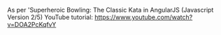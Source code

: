 As per 'Superheroic Bowling: The Classic Kata in AngularJS (Javascript Version 2/5) YouTube tutorial: https://www.youtube.com/watch?v=DOA2PcKqfvY